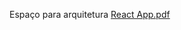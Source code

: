 Espaço para arquitetura
[React App.pdf](https://github.com/user-attachments/files/21717341/React.App.pdf)
